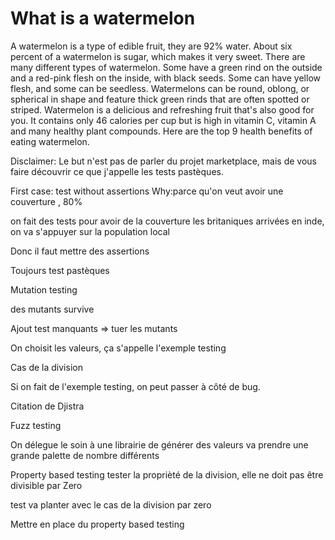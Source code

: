What is a watermelon
=====================
A watermelon is a type of edible fruit, they are 92% water. About six percent of a watermelon is sugar, which makes it very sweet. There are many different types of watermelon. Some have a green rind on the outside and a red-pink flesh on the inside, with black seeds. Some can have yellow flesh, and some can be seedless. Watermelons can be round, oblong, or spherical in shape and feature thick green rinds that are often spotted or striped.
Watermelon is a delicious and refreshing fruit that's also good for you. It contains only 46 calories per cup but is high in vitamin C, vitamin A and many healthy plant compounds. Here are the top 9 health benefits of eating watermelon.

Disclaimer:
Le but n'est pas de parler du projet marketplace, mais de vous faire découvrir ce que 
j'appelle les tests pastèques.

First case: test without assertions
Why:parce qu'on veut avoir une couverture , 80%

on fait des tests pour avoir de la couverture
les britaniques arrivées en inde, on va s'appuyer sur la population local

Donc il faut mettre des assertions

Toujours test pastèques 

Mutation testing

des mutants survive

Ajout test manquants => tuer les mutants

On choisit les valeurs, ça s'appelle l'exemple testing

Cas de la division

Si on fait de l'exemple testing, on peut passer à côté de bug.

Citation de Djistra

Fuzz testing

On délegue le soin à une librairie de générer des valeurs
va prendre une grande palette de nombre différents


Property based testing
tester la proprièté de la division, elle ne doit pas être divisible par Zero

test va planter avec le cas de la division par zero

Mettre en place du property based testing
